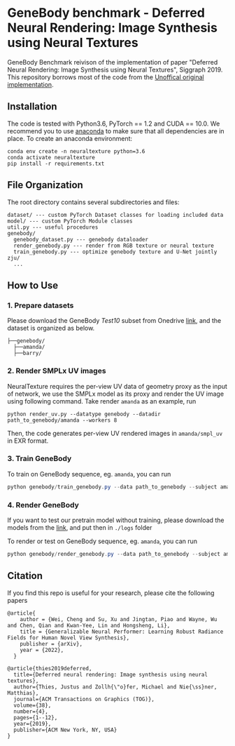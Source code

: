 # GeneBody benchmark - Deferred Neural Rendering: Image Synthesis using Neural Textures

GeneBody Benchmark reivison of the implementation of paper "Deferred Neural Rendering: Image Synthesis using Neural Textures", Siggraph 2019. This repository borrows most of the code from the [Unoffical original implementation](https://github.com/SSRSGJYD/NeuralTexture).



## Installation
The code is tested with Python3.6, PyTorch == 1.2 and CUDA == 10.0. We recommend you to use [anaconda](https://www.anaconda.com/) to make sure that all dependencies are in place. To create an anaconda environment:
```
conda env create -n neuraltexture python=3.6
conda activate neuraltexture
pip install -r requirements.txt
```

## File Organization

The root directory contains several subdirectories and files:

```
dataset/ --- custom PyTorch Dataset classes for loading included data
model/ --- custom PyTorch Module classes
util.py --- useful procedures
genebody/
  genebody_dataset.py --- genebody dataloader
  render_genebody.py --- render from RGB texture or neural texture
  train_genebody.py --- optimize genebody texture and U-Net jointly
zju/
  ...
```


## How to Use

### 1. Prepare datasets
Please download the GeneBody *Test10* subset from Onedrive [link](https://hkustconnect-my.sharepoint.com/:f:/g/personal/wchengad_connect_ust_hk/EgWKPko5WXdClIg_zsjDSxwBH7LM4waKyJkWaslC-BVfSQ?e=JaDZdQ), and the dataset is organized as below.
```
├──genebody/
  ├──amanda/
  ├──barry/
```

### 2. Render SMPLx UV images
NeuralTexture requires the per-view UV data of geometry proxy as the input of network, we use the SMPLx model as its proxy and render the UV image using following command. Take render `amanda` as an example, run
```console
python render_uv.py --datatype genebody --datadir path_to_genebody/amanda --workers 8
```
Then, the code generates per-view UV rendered images in `amanda/smpl_uv` in EXR format.

### 3. Train GeneBody
To train on GeneBody sequence, eg. `amanda`, you can run  
```powershell
python genebody/train_genebody.py --data path_to_genebody --subject amanda
```

### 4. Render GeneBody
If you want to test our pretrain model without training, please download the models from the [link](https://hkustconnect-my.sharepoint.com/:f:/g/personal/wchengad_connect_ust_hk/Eu7TlUQ5r7hIg6f7WOICT90BKIbUgUx7TByQCa-nBeZVFQ?e=I0vprE), and put then in `./logs` folder

To render or test on GeneBody sequence, eg. `amanda`, you can run 
```powershell
python genebody/render_genebody.py --data path_to_genebody --subject amanda
```

## Citation
If you find this repo is useful for your research, please cite the following papers
```
@article{
    author = {Wei, Cheng and Su, Xu and Jingtan, Piao and Wayne, Wu and Chen, Qian and Kwan-Yee, Lin and Hongsheng, Li},
    title = {Generalizable Neural Performer: Learning Robust Radiance Fields for Human Novel View Synthesis},
    publisher = {arXiv},
    year = {2022},
  }

@article{thies2019deferred,
  title={Deferred neural rendering: Image synthesis using neural textures},
  author={Thies, Justus and Zollh{\"o}fer, Michael and Nie{\ss}ner, Matthias},
  journal={ACM Transactions on Graphics (TOG)},
  volume={38},
  number={4},
  pages={1--12},
  year={2019},
  publisher={ACM New York, NY, USA}
}
```

